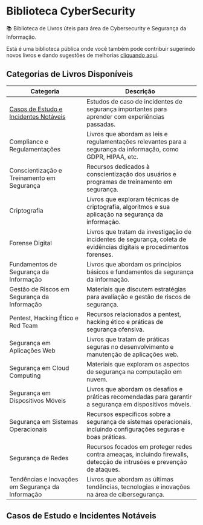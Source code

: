 # Biblioteca CyberSecurity
📚 Biblioteca de Livros úteis para área de Cybersecurity e Segurança da Informação.

Está é uma biblioteca pública onde você também pode contribuir sugerindo novos livros e dando 
sugestões de melhorias [cliquando aqui](https://github.com/luisfelipe146/Biblioteca-CyberSecurity/issues).

## Categorias de Livros Disponíveis

| Categoria                                     | Descrição                                                                                                      |
|-----------------------------------------------|----------------------------------------------------------------------------------------------------------------|
| [Casos de Estudo e Incidentes Notáveis](#Casos-de-Estudo-e-Incidentes-Notáveis)         | Estudos de caso de incidentes de segurança importantes para aprender com experiências passadas.                 |
| Compliance e Regulamentações                  | Livros que abordam as leis e regulamentações relevantes para a segurança da informação, como GDPR, HIPAA, etc.   |
| Conscientização e Treinamento em Segurança    | Recursos dedicados à conscientização dos usuários e programas de treinamento em segurança.                      |
| Criptografia                                  | Livros que exploram técnicas de criptografia, algoritmos e sua aplicação na segurança da informação.           |
| Forense Digital                               | Livros que tratam da investigação de incidentes de segurança, coleta de evidências digitais e procedimentos forenses. |
| Fundamentos de Segurança da Informação        | Livros que abordam os princípios básicos e fundamentos da segurança da informação.                               |
| Gestão de Riscos em Segurança da Informação   | Materiais que discutem estratégias para avaliação e gestão de riscos de segurança.                               |
| Pentest, Hacking Ético e Red Team             | Recursos relacionados a pentest, hacking ético e práticas de segurança ofensiva.                   |
| Segurança em Aplicações Web                   | Livros que tratam de práticas seguras no desenvolvimento e manutenção de aplicações web.                         |
| Segurança em Cloud Computing                  | Materiais que exploram os aspectos de segurança na computação em nuvem.                                          |
| Segurança em Dispositivos Móveis              | Livros que abordam os desafios e práticas recomendadas para garantir a segurança em dispositivos móveis.         |
| Segurança em Sistemas Operacionais            | Recursos específicos sobre a segurança de sistemas operacionais, incluindo configurações seguras e boas práticas. |
| Segurança de Redes                            | Recursos focados em proteger redes contra ameaças, incluindo firewalls, detecção de intrusões e prevenção de ataques. |
| Tendências e Inovações em Segurança da Informação | Livros que abordam as últimas tendências, tecnologias e inovações na área de cibersegurança.                    |


## Casos de Estudo e Incidentes Notáveis
